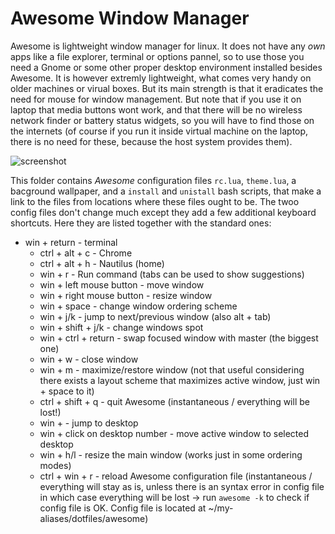 Awesome Window Manager
======================
Awesome is lightweight window manager for linux. It does not have any *own* apps like a file explorer, terminal or options pannel, so to use those you need a Gnome or some other proper desktop environment installed besides Awesome. It is however extremly lightweight, what comes very handy on older machines or virual boxes.
But its main strength is that it eradicates the need for mouse for window management. But note that if you use it on laptop that media buttons wont work, and that there will be no wireless network finder or battery status widgets, so you will have to find those on the internets (of course if you run it inside virtual machine on the laptop, there is no need for these, because the host system provides them).

![screenshot](doc/awesome-screensot.png)

This folder contains *Awesome* configuration files `rc.lua`, `theme.lua`, a bacground wallpaper, and a `install` and `unistall` bash scripts, that make a link to the files from locations where these files ought to be.
The twoo config files don't change much except they add a few additional keyboard shortcuts. Here they are listed together with the standard ones:  
 
  * win + return - terminal
	* ctrl + alt + c - Chrome
	* ctrl + alt + h - Nautilus (home)
	* win + r - Run command (tabs can be used to show suggestions)  
	* win + left mouse button - move window  
	* win + right mouse button - resize window  
	* win + space - change window ordering scheme  
	* win + j/k - jump to next/previous window (also alt + tab)  
	* win + shift + j/k - change windows spot  
	* win + ctrl + return - swap focused window with master (the biggest one)  
	* win + w - close window  
	* win + m - maximize/restore window (not that useful considering there exists a layout scheme that maximizes active window, just win + space to it)  
	* ctrl + shift + q - quit Awesome (instantaneous / everything will be lost!)  
	* win + <number> - jump to desktop  
	* win + click on desktop number - move active window to selected desktop  
	* win + h/l - resize the main window (works just in some ordering modes)  
	* ctrl + win + r - reload Awesome configuration file (instantaneous / everything will stay as is, unless there is an syntax error in config file in which case everything will be lost -> run `awesome -k` to check if config file is OK. Config file is located at ~/my-aliases/dotfiles/awesome)  
	
